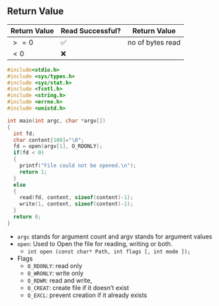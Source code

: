 ## Return Value

| Return Value | Read Successful? | Return Value     |
| ------------ | ---------------- | ---------------- |
| $>= 0$       | ✅                | no of bytes read |
| $< 0$        | ❌                |                  |

```c
#include<stdio.h>
#include <sys/types.h>
#include <sys/stat.h>
#include <fcntl.h>
#include <string.h>
#include <errno.h>
#include <unistd.h>

int main(int argc, char *argv[])
{
  int fd;
  char content[100]="\0";
  fd = open(argv[1], O_RDONLY);
  if(fd < 0)
  {
    printf("File could not be opened.\n");
    return 1;
  }
  else
  {
    read(fd, content, sizeof(content)-1);
    write(1, content, sizeof(content)-1);
  }
  return 0;
}
```

- `argc` stands for argument count and argv stands for argument values
- `open`: Used to Open the file for reading, writing or both.
    - `int open (const char* Path, int flags [, int mode ]);`
- Flags
    - `O_RDONLY`: read only
    - `O_WRONLY`: write only
    - `O_RDWR`: read and write,  
    - `O_CREAT`: create file if it doesn’t exist
    - `O_EXCL`: prevent creation if it already exists
